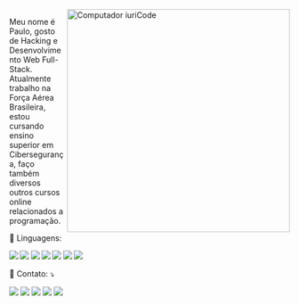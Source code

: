 <img src="https://raw.githubusercontent.com/MicaelliMedeiros/micaellimedeiros/master/image/computer-illustration.png" min-width="400px" max-width="400px" width="400px" align="right" alt="Computador iuriCode">

<p align="left"> 
  Meu nome é Paulo, gosto de Hacking e Desenvolvimento Web Full-Stack.</strong><br>
  Atualmente trabalho na Força Aérea Brasileira, estou cursando ensino superior em Cibersegurança, faço também diversos outros cursos online relacionados a programação.
</p>

<p align="left">
  🦄 Linguagens: <p><strong><img src="https://img.shields.io/badge/HTML5-E34F26?style=for-the-badge&logo=html5&logoColor=white" />
                            <img src="https://img.shields.io/badge/CSS3-1572B6?style=for-the-badge&logo=css3&logoColor=white" />
                            <img src="https://img.shields.io/badge/JavaScript-323330?style=for-the-badge&logo=javascript&logoColor=F7DF1E" />
                            <img src="https://img.shields.io/badge/Node.js-43853D?style=for-the-badge&logo=node.js&logoColor=white" />
                            <img src="https://img.shields.io/badge/Python-14354C?style=for-the-badge&logo=python&logoColor=white" />                            
                            <img src="https://img.shields.io/badge/Shell_Script-121011?style=for-the-badge&logo=gnu-bash&logoColor=white" />                         
                            <img src="https://img.shields.io/badge/Linux-E34F26?style=for-the-badge&logo=linux&logoColor=black" /></strong>
</p>

<p align="left">
  💌 Contato: ⤵️
</p>

<p align="left">
  <a href="#" alt="Gmail">
  <img src="https://img.shields.io/badge/-Gmail-FF0000?style=flat-square&labelColor=FF0000&logo=gmail&logoColor=white&link=paulo.perfetto@gmail.com" /></a>

  <a href="linkedin.com/in/paulo-perfeto" alt="Linkedin">
  <img src="https://img.shields.io/badge/-Linkedin-0e76a8?style=flat-square&logo=Linkedin&logoColor=white&link="linkedin.com/in/paulo-perfeto" /></a>

  <a href="#" alt="WhatsApp">
  <img src="https://img.shields.io/badge/-WhatsApp-25d366?style=flat-square&labelColor=25d366&logo=whatsapp&logoColor=white&link=API-DO-SEU-WHATSAPP"/></a>

  <a href="#" alt="Facebook">
  <img src="https://img.shields.io/badge/-Facebook-3b5998?style=flat-square&labelColor=3b5998&logo=facebook&logoColor=white&link=LINK-DO-SEU-FACEBOOK"/></a>

  <a href="#" alt="Instagram">
  <img src="https://img.shields.io/badge/-Instagram-DF0174?style=flat-square&labelColor=DF0174&logo=instagram&logoColor=white&link=LINK-DO-SEU-INSTAGRAM"/></a>
</p>  
